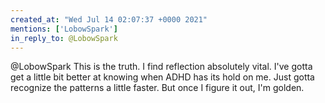 ```yaml
---
created_at: "Wed Jul 14 02:07:37 +0000 2021"
mentions: ['LobowSpark']
in_reply_to: @LobowSpark
---
```


@LobowSpark This is the truth. I find reflection absolutely vital. I've gotta get a little bit better at knowing when ADHD has its hold on me. Just gotta recognize the patterns a little faster. But once I figure it out, I'm golden.
